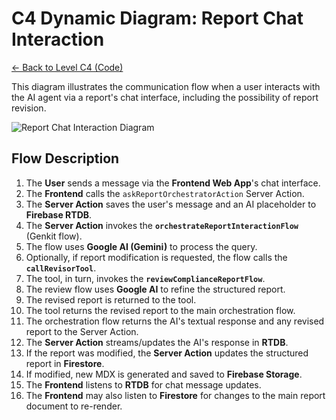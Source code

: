 # C4 Dynamic Diagram: Report Chat Interaction

[<- Back to Level C4 (Code)](./index.md)

This diagram illustrates the communication flow when a user interacts with the AI agent via a report's chat interface, including the possibility of report revision.

![Report Chat Interaction Diagram](http://www.plantuml.com/plantuml/proxy?cache=no&src=https://raw.githubusercontent.com/limazix/energy-compliance-analyzer/main/docs/plantuml/c4-dynamic-report-chat.iuml)

## Flow Description

1.  The **User** sends a message via the **Frontend Web App**'s chat interface.
2.  The **Frontend** calls the `askReportOrchestratorAction` Server Action.
3.  The **Server Action** saves the user's message and an AI placeholder to **Firebase RTDB**.
4.  The **Server Action** invokes the **`orchestrateReportInteractionFlow`** (Genkit flow).
5.  The flow uses **Google AI (Gemini)** to process the query.
6.  Optionally, if report modification is requested, the flow calls the **`callRevisorTool`**.
7.  The tool, in turn, invokes the **`reviewComplianceReportFlow`**.
8.  The review flow uses **Google AI** to refine the structured report.
9.  The revised report is returned to the tool.
10. The tool returns the revised report to the main orchestration flow.
11. The orchestration flow returns the AI's textual response and any revised report to the Server Action.
12. The **Server Action** streams/updates the AI's response in **RTDB**.
13. If the report was modified, the **Server Action** updates the structured report in **Firestore**.
14. If modified, new MDX is generated and saved to **Firebase Storage**.
15. The **Frontend** listens to **RTDB** for chat message updates.
16. The **Frontend** may also listen to **Firestore** for changes to the main report document to re-render.
